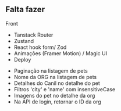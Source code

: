 ## Falta fazer

Front
  - Tanstack Router
  - Zustand
  - React hook form/ Zod
  - Animações (Framer Motion) / Magic UI
  - Deploy

<!-- TODO BACK -->
- Paginação na listagem de pets
- Nome da ORG na listagem de pets
- Detalhes do Canil no detalhe do pet
- Filtros 'city' e 'name' com insensitiveCase
- Imagens do pet no detalhe da org
- Na API de login, retornar o ID da org
